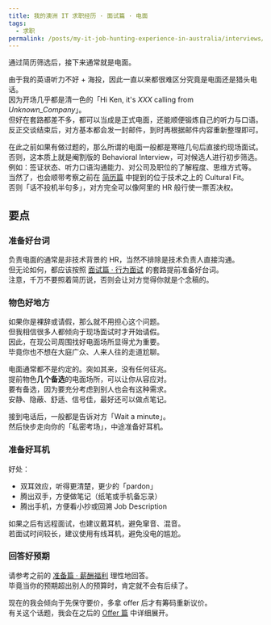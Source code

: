```yaml
---
title: 我的澳洲 IT 求职经历 · 面试篇 · 电面
tags:
  - 求职
permalink: /posts/my-it-job-hunting-experience-in-australia/interviews/phone-screening
---
```


通过简历筛选后，接下来通常就是电面。

由于我的英语听力不好 + 海投，因此一直以来都很难区分究竟是电面还是猎头电话。  
因为开场几乎都是清一色的「Hi Ken, it's *XXX* calling from *Unknown_Company*」。  
但好在套路都差不多，都可以当成是正式电面，还能顺便锻炼自己的听力与口语。  
反正交谈结束后，对方基本都会发一封邮件，到时再根据邮件内容重新整理即可。

在此之前如果有做过题的，那么所谓的电面一般都是寒暄几句后直接约现场面试。  
否则，这本质上就是阉割版的 Behavioral Interview，可对候选人进行初步筛选。  
例如：签证状态、听力口语沟通能力、对公司及职位的了解程度、思维方式等。  
当然了，也会顺带考察之前在 [简历篇](../2-resume/index.md) 中提到的位于技术之上的 Cultural Fit。  
否则「话不投机半句多」，对方完全可以像阿里的 HR 般行使一票否决权。

## 要点

### 准备好台词

负责电面的通常是非技术背景的 HR，当然不排除是技术负责人直接沟通。  
但无论如何，都应该按照 [面试篇 · 行为面试](./3_1-behavioral-interview.md) 的套路提前准备好台词。  
注意，千万不要照着简历说，否则会让对方觉得你就是个念稿的。

### 物色好地方

如果你是裸辞或请假，那么就不用担心这个问题。  
但我相信很多人都倾向于现场面试时才开始请假。  
因此，在现公司周围找好电面场所显得尤为重要。  
毕竟你也不想在大庭广众、人来人往的走道尬聊。

电面通常都不是约定的。突如其来，没有任何征兆。  
提前物色**几个备选**的电面场所，可以让你从容应对。  
要有备选，因为要充分考虑到别人也会有这种需求。  
安静、隐蔽、舒适、信号佳，最好还可以做点笔记。

接到电话后，一般都是告诉对方「Wait a minute」。  
然后快步走向你的「私密考场」，中途准备好耳机。

### 准备好耳机

好处：

* 双耳效应，听得更清楚，更少的「pardon」
* 腾出双手，方便做笔记（纸笔或手机备忘录）
* 腾出手机，方便看小抄或回溯 Job Description

如果之后有远程面试，也建议戴耳机，避免窜音、混音。  
若面试时间较长，建议使用有线耳机，避免没电的尴尬。

### 回答好预期

请参考之前的 [准备篇 · 薪酬福利](../1-preparation/2-remuneration-package.md) 理性地回答。  
毕竟当你的预期超出别人的预算时，肯定就不会有后续了。

现在的我会倾向于先保守要价，多拿 offer 后才有筹码重新议价。  
有关这个话题，我会在之后的 [Offer 篇](../4-offer/index.md) 中详细展开。
